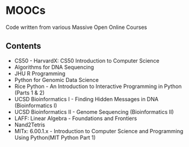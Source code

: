 MOOCs
=====

Code written from various Massive Open Online Courses

## Contents
+ CS50 - HarvardX: CS50 Introduction to Computer Science
+ Algorithms for DNA Sequencing
+ JHU R Programming
+ Python for Genomic Data Science
+ Rice Python - An Introduction to Interactive Programming in Python (Parts 1 & 2)
+ UCSD Bioinformatics I - Finding Hidden Messages in DNA (Bioinformatics I)
+ UCSD Bioinformatics II - Genome Sequencing (Bioinformatics II)
+ LAFF: Linear Algebra - Foundations and Frontiers
+ Nand2Tetris
+ MITx: 6.00.1.x - Introduction to Computer Science and Programming Using Python(MIT Python Part 1)


